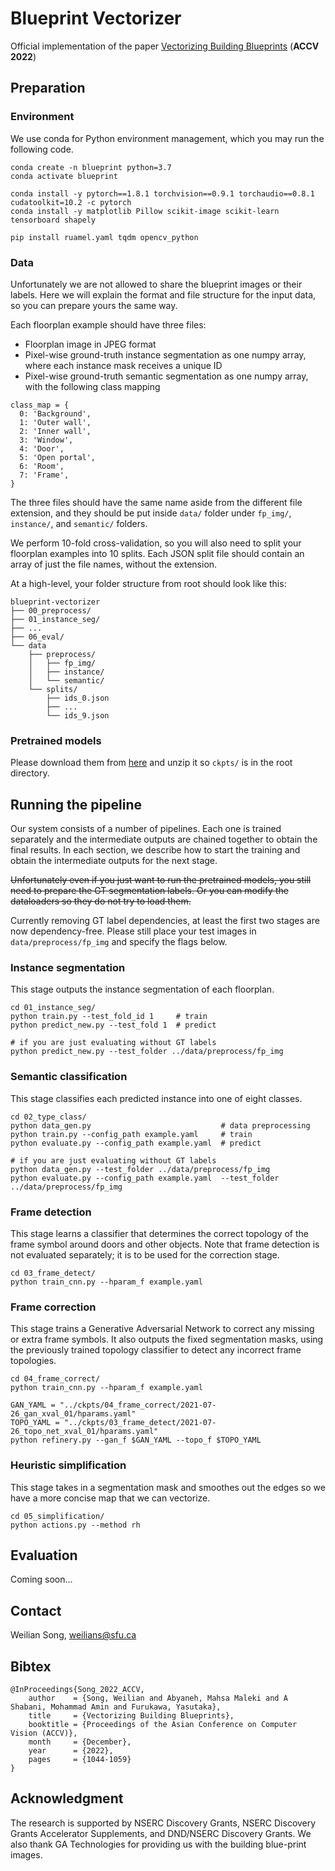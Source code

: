 # Blueprint Vectorizer

Official implementation of the paper [Vectorizing Building Blueprints](https://openaccess.thecvf.com/content/ACCV2022/papers/Song_Vectorizing_Building_Blueprints_ACCV_2022_paper.pdf) (**ACCV 2022**)

## Preparation

### Environment

We use conda for Python environment management, which you may run the following code.

```
conda create -n blueprint python=3.7
conda activate blueprint

conda install -y pytorch==1.8.1 torchvision==0.9.1 torchaudio==0.8.1 cudatoolkit=10.2 -c pytorch
conda install -y matplotlib Pillow scikit-image scikit-learn tensorboard shapely

pip install ruamel.yaml tqdm opencv_python
```

### Data

Unfortunately we are not allowed to share the blueprint images or their labels.
Here we will explain the format and file structure for the input data, so you can prepare yours the same way.

Each floorplan example should have three files:
* Floorplan image in JPEG format
* Pixel-wise ground-truth instance segmentation as one numpy array, where each instance mask receives a unique ID
* Pixel-wise ground-truth semantic segmentation as one numpy array, with the following class mapping

```
class_map = {
  0: 'Background',
  1: 'Outer wall',
  2: 'Inner wall',
  3: 'Window',
  4: 'Door',
  5: 'Open portal',
  6: 'Room',
  7: 'Frame',
}
```

The three files should have the same name aside from the different file extension, and they should be put inside `data/` folder under `fp_img/`, `instance/`, and `semantic/` folders.

We perform 10-fold cross-validation, so you will also need to split your floorplan examples into 10 splits. Each JSON split file should contain an array of just the file names, without the extension.

At a high-level, your folder structure from root should look like this:
```
blueprint-vectorizer
├── 00_preprocess/
├── 01_instance_seg/
├── ...
├── 06_eval/
└── data
    ├── preprocess/
    │   ├── fp_img/
    │   ├── instance/
    │   └── semantic/
    └── splits/
        ├── ids_0.json
        ├── ...
        └── ids_9.json
```

### Pretrained models

Please download them from [here](https://drive.google.com/file/d/1LXHspV6-73tox3_0YluzzTmDg2RQCNCS/view?usp=sharing) and unzip it so `ckpts/` is in the root directory.

## Running the pipeline

Our system consists of a number of pipelines. Each one is trained separately and the intermediate outputs are chained together to obtain the final results.
In each section, we describe how to start the training and obtain the intermediate outputs for the next stage.

~~Unfortunately even if you just want to run the pretrained models, you still need to prepare the GT segmentation labels. Or you can modify the dataloaders so they do not try to load them.~~

Currently removing GT label dependencies, at least the first two stages are now dependency-free. Please still place your test images in `data/preprocess/fp_img` and specify the flags below.

### Instance segmentation
This stage outputs the instance segmentation of each floorplan.

```
cd 01_instance_seg/
python train.py --test_fold_id 1     # train
python predict_new.py --test_fold 1  # predict

# if you are just evaluating without GT labels
python predict_new.py --test_folder ../data/preprocess/fp_img
```

### Semantic classification
This stage classifies each predicted instance into one of eight classes.

```
cd 02_type_class/
python data_gen.py                             # data preprocessing
python train.py --config_path example.yaml     # train
python evaluate.py --config_path example.yaml  # predict

# if you are just evaluating without GT labels
python data_gen.py --test_folder ../data/preprocess/fp_img
python evaluate.py --config_path example.yaml  --test_folder ../data/preprocess/fp_img
```

### Frame detection
This stage learns a classifier that determines the correct topology of the frame symbol around doors and other objects.
Note that frame detection is not evaluated separately; it is to be used for the correction stage.

```
cd 03_frame_detect/
python train_cnn.py --hparam_f example.yaml
```

### Frame correction
This stage trains a Generative Adversarial Network to correct any missing or extra frame symbols.
It also outputs the fixed segmentation masks, using the previously trained topology classifier to detect any incorrect frame topologies.

```
cd 04_frame_correct/
python train_cnn.py --hparam_f example.yaml

GAN_YAML = "../ckpts/04_frame_correct/2021-07-26_gan_xval_01/hparams.yaml"
TOPO_YAML = "../ckpts/03_frame_detect/2021-07-26_topo_net_xval_01/hparams.yaml"
python refinery.py --gan_f $GAN_YAML --topo_f $TOPO_YAML
```

### Heuristic simplification
This stage takes in a segmentation mask and smoothes out the edges so we have a more concise map that we can vectorize.

```
cd 05_simplification/
python actions.py --method rh
```

## Evaluation

Coming soon...

## Contact
Weilian Song, weilians@sfu.ca

## Bibtex
```
@InProceedings{Song_2022_ACCV,
    author    = {Song, Weilian and Abyaneh, Mahsa Maleki and A Shabani, Mohammad Amin and Furukawa, Yasutaka},
    title     = {Vectorizing Building Blueprints},
    booktitle = {Proceedings of the Asian Conference on Computer Vision (ACCV)},
    month     = {December},
    year      = {2022},
    pages     = {1044-1059}
}
```

## Acknowledgment
The research is supported by NSERC Discovery Grants, NSERC Discovery Grants Accelerator Supplements, and DND/NSERC Discovery Grants. We also thank GA Technologies for providing us with the building blue-print images.